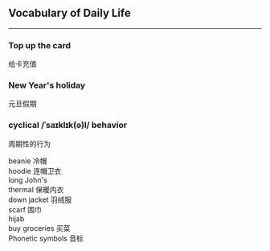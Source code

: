 ## Vocabulary of Daily Life

<hr>

### Top up the card
给卡充值

### New Year's holiday
元旦假期


### cyclical /ˈsaɪklɪk(ə)l/ behavior
周期性的行为

beanie 冷帽 <br>
hoodie 连帽卫衣 <br>
long John's <br>
thermal  保暖内衣  <br>
down jacket 羽绒服 <br>
scarf 围巾 <br>
hijab <br>
buy groceries 买菜 <br>
Phonetic symbols 音标 <br>

